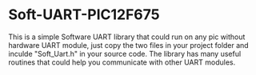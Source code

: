 # Soft-UART-PIC12F675

This is a simple Software UART library that could run on any pic without hardware UART module, just copy the two files in your project folder and inculde "Soft_Uart.h" in your source code.
The library has many useful routines that could help you communicate with other UART modules.
